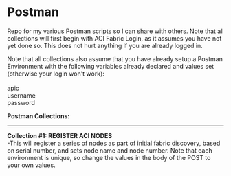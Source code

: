 # Postman
Repo for my various Postman scripts so I can share with others.  Note that all collections will first begin with ACI Fabric Login, as it assumes you have not yet done so.  This does not hurt anything if you are already logged in.

Note that all collections also assume that you have already setup a Postman Environment with the following variables already declared and values set (otherwise your login won't work):
<BR><BR>
apic <BR>
username <BR>
password <BR>

<B>Postman Collections:</B>
<HR>
<B>Collection #1:  REGISTER ACI NODES</B>
<BR>
  -This will register a series of nodes as part of initial fabric discovery, based on serial number, and sets node name and node number.  Note that each environment is unique, so change the values in the body of the POST to your own values.  
